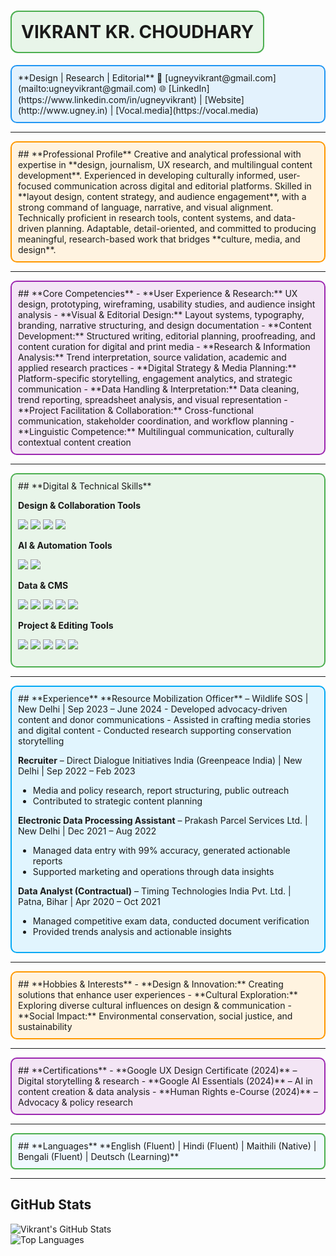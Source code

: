 # <div style="border:2px solid #4CAF50; border-radius:12px; padding:15px; background-color:#E8F5E9; display:inline-block;">VIKRANT KR. CHOUDHARY</div>

<div style="border:2px solid #2196F3; border-radius:10px; padding:10px; background-color:#E3F2FD; display:inline-block;">
**Design | Research | Editorial**  
📧 [ugneyvikrant@gmail.com](mailto:ugneyvikrant@gmail.com)  
🌐 [LinkedIn](https://www.linkedin.com/in/ugneyvikrant) | [Website](http://www.ugney.in) | [Vocal.media](https://vocal.media)
</div>

---

<div style="border:2px solid #FF9800; border-radius:10px; padding:10px; background-color:#FFF3E0;">
## **Professional Profile**
Creative and analytical professional with expertise in **design, journalism, UX research, and multilingual content development**. Experienced in developing culturally informed, user-focused communication across digital and editorial platforms. Skilled in **layout design, content strategy, and audience engagement**, with a strong command of language, narrative, and visual alignment. Technically proficient in research tools, content systems, and data-driven planning. Adaptable, detail-oriented, and committed to producing meaningful, research-based work that bridges **culture, media, and design**.
</div>

---

<div style="border:2px solid #9C27B0; border-radius:10px; padding:10px; background-color:#F3E5F5;">
## **Core Competencies**
- **User Experience & Research:** UX design, prototyping, wireframing, usability studies, and audience insight analysis  
- **Visual & Editorial Design:** Layout systems, typography, branding, narrative structuring, and design documentation  
- **Content Development:** Structured writing, editorial planning, proofreading, and content curation for digital and print media  
- **Research & Information Analysis:** Trend interpretation, source validation, academic and applied research practices  
- **Digital Strategy & Media Planning:** Platform-specific storytelling, engagement analytics, and strategic communication  
- **Data Handling & Interpretation:** Data cleaning, trend reporting, spreadsheet analysis, and visual representation  
- **Project Facilitation & Collaboration:** Cross-functional communication, stakeholder coordination, and workflow planning  
- **Linguistic Competence:** Multilingual communication, culturally contextual content creation
</div>

---

<div style="border:2px solid #4CAF50; border-radius:10px; padding:10px; background-color:#E8F5E9;">
## **Digital & Technical Skills**

**Design & Collaboration Tools**  
<p>
<img src="https://img.shields.io/badge/Figma-F24E1E?style=for-the-badge&logo=figma&logoColor=white"/>
<img src="https://img.shields.io/badge/Canva-10C6F8?style=for-the-badge&logo=canva&logoColor=white"/>
<img src="https://img.shields.io/badge/Microsoft_Office-0078D6?style=for-the-badge&logo=microsoftoffice&logoColor=white"/>
<img src="https://img.shields.io/badge/Google_Workspace-4285F4?style=for-the-badge&logo=google&logoColor=white"/>
</p>

**AI & Automation Tools**  
<p>
<img src="https://img.shields.io/badge/ChatGPT-12B886?style=for-the-badge&logo=openai&logoColor=white"/>
<img src="https://img.shields.io/badge/AI_Tools-FFAA00?style=for-the-badge"/>
</p>

**Data & CMS**  
<p>
<img src="https://img.shields.io/badge/Excel-217346?style=for-the-badge&logo=microsoftexcel&logoColor=white"/>
<img src="https://img.shields.io/badge/Google_Sheets-34A853?style=for-the-badge&logo=googlesheets&logoColor=white"/>
<img src="https://img.shields.io/badge/WordPress-21759B?style=for-the-badge&logo=wordpress&logoColor=white"/>
<img src="https://img.shields.io/badge/Medium-00AB6C?style=for-the-badge&logo=medium&logoColor=white"/>
<img src="https://img.shields.io/badge/Vocal-FF6F61?style=for-the-badge"/>
</p>

**Project & Editing Tools**  
<p>
<img src="https://img.shields.io/badge/Trello-0079BF?style=for-the-badge&logo=trello&logoColor=white"/>
<img src="https://img.shields.io/badge/Jira-0052CC?style=for-the-badge&logo=jira&logoColor=white"/>
<img src="https://img.shields.io/badge/MS_Word-2B579A?style=for-the-badge&logo=microsoftword&logoColor=white"/>
<img src="https://img.shields.io/badge/Google_Docs-4285F4?style=for-the-badge&logo=googledocs&logoColor=white"/>
<img src="https://img.shields.io/badge/Grammarly-15C53C?style=for-the-badge&logo=grammarly&logoColor=white"/>
</p>
</div>

---

<div style="border:2px solid #03A9F4; border-radius:10px; padding:10px; background-color:#E1F5FE;">
## **Experience**
**Resource Mobilization Officer** – Wildlife SOS | New Delhi | Sep 2023 – June 2024  
- Developed advocacy-driven content and donor communications  
- Assisted in crafting media stories and digital content  
- Conducted research supporting conservation storytelling  

**Recruiter** – Direct Dialogue Initiatives India (Greenpeace India) | New Delhi | Sep 2022 – Feb 2023  
- Media and policy research, report structuring, public outreach  
- Contributed to strategic content planning  

**Electronic Data Processing Assistant** – Prakash Parcel Services Ltd. | New Delhi | Dec 2021 – Aug 2022  
- Managed data entry with 99% accuracy, generated actionable reports  
- Supported marketing and operations through data insights  

**Data Analyst (Contractual)** – Timing Technologies India Pvt. Ltd. | Patna, Bihar | Apr 2020 – Oct 2021  
- Managed competitive exam data, conducted document verification  
- Provided trends analysis and actionable insights
</div>

---

<div style="border:2px solid #FF9800; border-radius:10px; padding:10px; background-color:#FFF3E0;">
## **Hobbies & Interests**
- **Design & Innovation:** Creating solutions that enhance user experiences  
- **Cultural Exploration:** Exploring diverse cultural influences on design & communication  
- **Social Impact:** Environmental conservation, social justice, and sustainability
</div>

---

<div style="border:2px solid #9C27B0; border-radius:10px; padding:10px; background-color:#F3E5F5;">
## **Certifications**
- **Google UX Design Certificate (2024)** – Digital storytelling & research  
- **Google AI Essentials (2024)** – AI in content creation & data analysis  
- **Human Rights e-Course (2024)** – Advocacy & policy research
</div>

---

<div style="border:2px solid #4CAF50; border-radius:8px; padding:10px; background-color:#f0f8ff;">
## **Languages**
**English (Fluent) | Hindi (Fluent) | Maithili (Native) | Bengali (Fluent) | Deutsch (Learning)**
</div>

---

## **GitHub Stats**
![Vikrant's GitHub Stats](https://github-readme-stats.vercel.app/api?username=ugneyvikrant&show_icons=true&theme=radical)  
![Top Languages](https://github-readme-stats.vercel.app/api/top-langs/?username=ugneyvikrant&layout=compact&theme=radical)  

